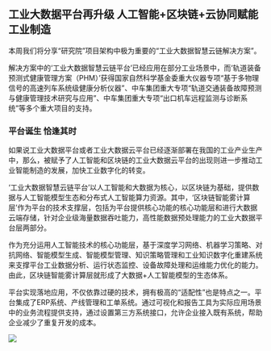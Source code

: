 ## 工业大数据平台再升级 人工智能+区块链+云协同赋能工业制造

本周我们将分享“研究院”项目架构中极为重要的“工业大数据智慧云链解决方案”。

解决方案中的‘工业大数据智慧云链平台’已经应用在部分工业场景中，而‘轨道装备预测式健康管理方案（PHM）’获得国家自然科学基金委重大仪器专项“基于多物理信号的高速列车系统级健康分析仪器”、中车集团重大专项“轨道交通装备故障预测与健康管理技术研究与应用”、中车集团重大专项“出口机车远程监测与诊断系统”等多个重大项目的支持。

### 平台诞生 恰逢其时

如果说工业大数据平台或者工业大数据云平台已经逐渐部署在我国的工业产业生产中，那么，被赋予了人工智能和区块链的工业大数据云平台的出现则进一步推动工业智能制造的发展，加快工业数字化的转变。

‘工业大数据智慧云链平台’以人工智能和大数据为核心，以区块链为基础，提供数据与人工智能模型生态和分布式人工智能算力资源。其中，‘区块链智能雾计算层’作为平台的技术支撑层，包括为平台提供核心功能的核心功能层和进行大数据云端存储，针对企业级海量数据吞吐能力，高性能数据预处理能力的工业大数据平台层两部分。

作为充分运用人工智能技术的核心功能层，基于深度学习网络、机器学习策略、对抗网络、智能模型生成、智能模型管理、知识策略管理和工业知识数字化重建系统来支撑平台工业数据分析、运行状态监控、设备故障处理和运维能力优化的能力。由此，区块链智能雾计算层就形成了大数据+人工智能模型的生态体系。

平台实现落地应用，不仅依靠过硬的技术，拥有极高的“适配性”也是特点之一。平台集成了ERP系统、产线管理和工单系统。通过可视化和报告工具为实际应用场景中的业务流程提供支持，通过设置第三方系统接口，允许企业接入既有系统，帮助企业减少了重复开发的成本。

![](https://i.imgur.com/5MSCZQs.jpg)

